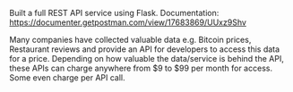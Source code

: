 Built a full REST API service using Flask.
Documentation: https://documenter.getpostman.com/view/17683869/UUxz9Shv

Many companies have collected valuable data e.g. Bitcoin prices, Restaurant reviews and provide an API for developers to access this data for a price.
Depending on how valuable the data/service is behind the API, these APIs can charge anywhere from $9 to $99 per month for access. Some even charge per API call.

